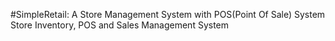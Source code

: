 #SimpleRetail: A Store Management System with POS(Point Of Sale) System
Store Inventory, POS and Sales Management System
